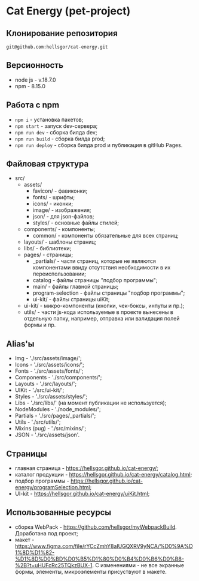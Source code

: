 # Cat Energy (pet-project)

## Клонирование репозитория

    git@github.com:hellsgor/cat-energy.git

## Версионность

- node js - v.18.7.0
- npm - 8.15.0

## Работа с npm

- `npm i` - установка пакетов;
- `npm start` - запуск dev-сервера;
- `npm run dev` - сборка билда dev;
- `npm run build` - сборка билда prod;
- `npm run deploy` - сборка билда prod и публикация в gitHub Pages.

## Файловая структура

- src/
  - assets/
    - favicon/ - фавиконки;
    - fonts/ - шрифты;
    - icons/ - иконки;
    - image/ - изображения;
    - json/ - для json-файлов;
    - styles/ - основные файлы стилей;
  - components/ - компоненты;
    - common/ - компоненты обязательные для всех страниц;
  - layouts/ - шаблоны страниц;
  - libs/ - библиотеки;
  - pages/ - страницы;
    - _partials/ - части страниц, которые не являются компонентами ввиду отсутствия необходимости в их переиспользовании;
    - catalog - файлы страницы "подбор программы";
    - main/ - файлы главной страницы;
    - program-selection - файлы страницы "подбор программы";
    - ui-kit/ - файлы страницы uiKit;
  - ui-kit/ - микро-компоненты (кнопки, чек-боксы, инпуты и пр.);
  - utils/ - части js-кода используемые в проекте вынесены в отдельную папку, например, отправка или валидация полей формы и пр.

## Alias'ы

- Img - './src/assets/image/';
- Icons - './src/assets/icons/';
- Fonts - './src/assets/fonts/';
- Components - './src/components/';
- Layouts - './src/layouts/';
- UIKit - './src/ui-kit/';
- Styles - './src/assets/styles/';
- Libs - './src/libs/' (на момент публикации не используется);
- NodeModules - './node_modules/';
- Partials - './src/pages/\_partials/';
- Utils - './src/utils/';
- Mixins (pug) - './src/mixins/';
- JSON - './src/assets/json'.

## Страницы

- главная страница - https://hellsgor.github.io/cat-energy/;
- каталог продукции - https://hellsgor.github.io/cat-energy/catalog.html;
- подбор программы - https://hellsgor.github.io/cat-energy/programSelection.html;
- UI-kit - https://hellsgor.github.io/cat-energy/uiKit.html;

## Использованные ресурсы

- сборка WebPack - https://github.com/hellsgor/myWebpackBuild. Доработана под проект;
- макет - https://www.figma.com/file/rYCcZmhY8aIUGQXRV9yNCA/%D0%9A%D1%8D%D1%82-%D1%8D%D0%BD%D0%B5%D1%80%D0%B4%D0%B6%D0%B8-%2B?t=uHUFcRc25TQkzBUX-1. С изменениями - не все экранные формы, элементы, микроэлементы присуствуют в макете.
